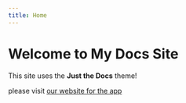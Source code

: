 ```yaml
---
title: Home
---
```


# Welcome to My Docs Site

This site uses the **Just the Docs** theme!

please visit [our website for the app](app.html)
